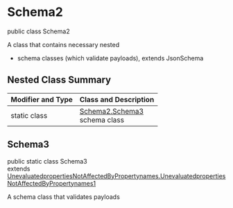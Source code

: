 # Schema2
public class Schema2

A class that contains necessary nested
- schema classes (which validate payloads), extends JsonSchema

## Nested Class Summary
| Modifier and Type | Class and Description |
| ----------------- | ---------------------- |
| static class | [Schema2.Schema3](#schema3)<br> schema class |

## Schema3
public static class Schema3<br>
extends [UnevaluatedpropertiesNotAffectedByPropertynames.UnevaluatedpropertiesNotAffectedByPropertynames1](../../../../../../components/schemas/UnevaluatedpropertiesNotAffectedByPropertynames.md#unevaluatedpropertiesnotaffectedbypropertynames1)

A schema class that validates payloads

